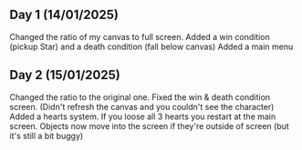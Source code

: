 Day 1 (14/01/2025)
---
Changed the ratio of my canvas to full screen.
Added a win condition (pickup Star) and a death condition (fall below canvas)
Added a main menu

Day 2 (15/01/2025)
---
Changed the ratio to the original one.
Fixed the win & death condition screen. (Didn't refresh the canvas and you couldn't see the character)
Added a hearts system. If you loose all 3 hearts you restart at the main screen.
Objects now move into the screen if they're outside of screen (but it's still a bit buggy)